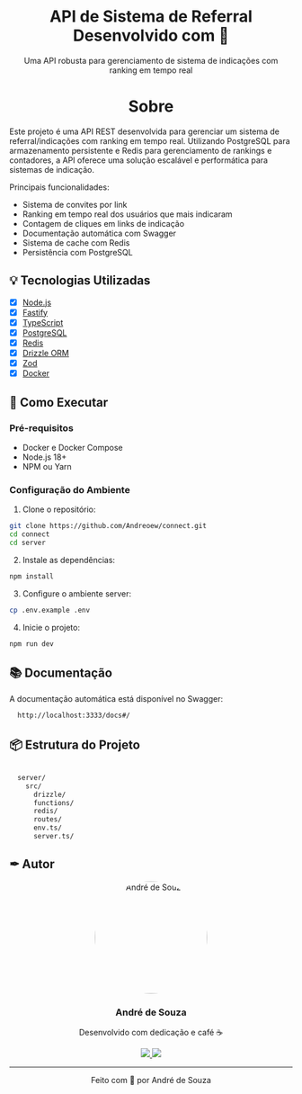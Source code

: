 <p align="center"> 
  <h1 align="center">API de Sistema de Referral <span>Desenvolvido com 💜</span></h1>
  
  <p align="center">
    Uma API robusta para gerenciamento de sistema de indicações com ranking em tempo real
  </p>

  <!-- Adicione screenshots do projeto aqui quando disponível -->
  
  <h1 align="center">Sobre</h1>
  
  Este projeto é uma API REST desenvolvida para gerenciar um sistema de referral/indicações com ranking em tempo real. Utilizando PostgreSQL para armazenamento persistente e Redis para gerenciamento de rankings e contadores, a API oferece uma solução escalável e performática para sistemas de indicação.

Principais funcionalidades:
- Sistema de convites por link
- Ranking em tempo real dos usuários que mais indicaram
- Contagem de cliques em links de indicação
- Documentação automática com Swagger
- Sistema de cache com Redis
- Persistência com PostgreSQL

## 💡 Tecnologias Utilizadas

- [x] [Node.js](https://nodejs.org/)
- [x] [Fastify](https://www.fastify.io/)
- [x] [TypeScript](https://www.typescriptlang.org/)
- [x] [PostgreSQL](https://www.postgresql.org/)
- [x] [Redis](https://redis.io/)
- [x] [Drizzle ORM](https://orm.drizzle.team/)
- [x] [Zod](https://zod.dev/)
- [x] [Docker](https://www.docker.com/)

## 🚀 Como Executar

### Pré-requisitos

- Docker e Docker Compose
- Node.js 18+
- NPM ou Yarn

### Configuração do Ambiente

1. Clone o repositório:

```bash
git clone https://github.com/Andreoew/connect.git
cd connect
cd server

```

2. Instale as dependências:

```bash
npm install
```

3. Configure o ambiente server:

```bash
cp .env.example .env
```

4. Inicie o projeto:

```bash
npm run dev
```

## 📚 Documentação

A documentação automática está disponível no Swagger:

```bash
  http://localhost:3333/docs#/
``` 

## 📦 Estrutura do Projeto

```bash

  server/
    src/
      drizzle/
      functions/
      redis/
      routes/
      env.ts/
      server.ts/
```

## ✒ Autor

<p align="center">
  <img width="200px" style="border-radius: 50%" alt="André de Souza" title="André de Souza" src="https://github.com/andreoew.png" />

  <h3 align="center">André de Souza</h3>
  
  <p align="center">  
    Desenvolvido com dedicação e café ☕
  </p>
</p>  
  
<div align="center">
  <a href="https://www.linkedin.com/in/andre-de-souza-1b9b59196/" target="_blank">
    <img src="https://img.shields.io/badge/LinkedIn-0077B5?style=for-the-badge&logo=linkedin&logoColor=white">
  </a>
  <a href="mailto:andreoew@gmail.com">
    <img src="https://img.shields.io/badge/Gmail-D14836?style=for-the-badge&logo=gmail&logoColor=white">
  </a>
</div>

---

<p align="center">
  Feito com 💜 por André de Souza
</p>
